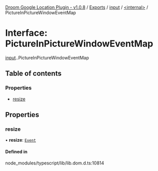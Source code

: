 [Droom Google Location Plugin - v1.0.8](../README.md) / [Exports](../modules.md) / [input](../modules/input.md) / [<internal\>](../modules/input._internal_.md) / PictureInPictureWindowEventMap

# Interface: PictureInPictureWindowEventMap

[input](../modules/input.md).[<internal>](../modules/input._internal_.md).PictureInPictureWindowEventMap

## Table of contents

### Properties

- [resize](input._internal_.PictureInPictureWindowEventMap.md#resize)

## Properties

### resize

• **resize**: [`Event`](../modules/input._internal_.md#event)

#### Defined in

node_modules/typescript/lib/lib.dom.d.ts:10814
